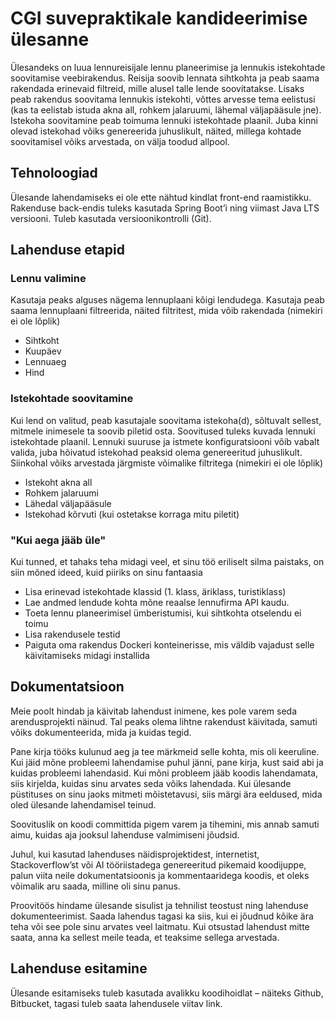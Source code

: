 # CGI suvepraktikale kandideerimise ülesanne

Ülesandeks on luua lennureisijale lennu planeerimise ja lennukis istekohtade soovitamise veebirakendus. Reisija soovib lennata sihtkohta ja peab saama rakendada erinevaid filtreid, mille alusel talle lende soovitatakse. Lisaks peab rakendus soovitama lennukis istekohti, võttes arvesse tema eelistusi (kas ta eelistab istuda akna all, rohkem jalaruumi, lähemal väljapääsule jne). Istekoha soovitamine peab toimuma lennuki istekohtade plaanil. Juba kinni olevad istekohad võiks genereerida juhuslikult, näited, millega kohtade soovitamisel võiks arvestada, on välja toodud allpool.

## Tehnoloogiad

Ülesande lahendamiseks ei ole ette nähtud kindlat front-end raamistikku. Rakenduse back-endis tuleks kasutada Spring Boot’i ning viimast Java LTS versiooni. Tuleb kasutada versioonikontrolli (Git).

## Lahenduse etapid 

### Lennu valimine

Kasutaja peaks alguses nägema lennuplaani kõigi lendudega. Kasutaja peab saama lennuplaani filtreerida, näited filtritest, mida võib rakendada (nimekiri ei ole lõplik)
- Sihtkoht
- Kuupäev
- Lennuaeg
- Hind

### Istekohtade soovitamine

Kui lend on valitud, peab kasutajale soovitama istekoha(d), sõltuvalt sellest, mitmele inimesele ta soovib piletid osta. Soovitused tuleks kuvada lennuki istekohtade plaanil. Lennuki suuruse ja istmete konfiguratsiooni võib vabalt valida, juba hõivatud istekohad peaksid olema genereeritud juhuslikult. Siinkohal võiks arvestada järgmiste võimalike filtritega (nimekiri ei ole lõplik)
- Istekoht akna all
- Rohkem jalaruumi
- Lähedal väljapääsule
- Istekohad kõrvuti (kui ostetakse korraga mitu piletit)

### "Kui aega jääb üle"

Kui tunned, et tahaks teha midagi veel, et sinu töö eriliselt silma paistaks, on siin mõned ideed, kuid piiriks on sinu fantaasia
- Lisa erinevad istekohtade klassid (1. klass, äriklass, turistiklass)
- Lae andmed lendude kohta mõne reaalse lennufirma API kaudu.
- Toeta lennu planeerimisel ümberistumisi, kui sihtkohta otselendu ei toimu
- Lisa rakendusele testid
- Paiguta oma rakendus Dockeri konteinerisse, mis väldib vajadust selle käivitamiseks midagi installida

## Dokumentatsioon 

Meie poolt hindab ja käivitab lahendust inimene, kes pole varem seda arendusprojekti näinud. Tal peaks olema lihtne rakendust käivitada, samuti võiks dokumenteerida, mida ja kuidas tegid.

Pane kirja tööks kulunud aeg ja tee märkmeid selle kohta, mis oli keeruline. Kui jäid mõne probleemi lahendamise puhul jänni, pane kirja, kust said abi ja kuidas probleemi lahendasid. Kui mõni probleem jääb koodis lahendamata, siis kirjelda, kuidas sinu arvates seda võiks lahendada. Kui ülesande püstituses on sinu jaoks mitmeti mõistetavusi, siis märgi ära eeldused, mida oled ülesande lahendamisel teinud.

Soovituslik on koodi committida pigem varem ja tihemini, mis annab samuti aimu, kuidas aja jooksul lahenduse valmimiseni jõudsid.

Juhul, kui kasutad lahenduses näidisprojektidest, internetist, Stackoverflow’st või AI tööriistadega genereeritud pikemaid koodijuppe, palun viita neile dokumentatsioonis ja kommentaaridega koodis, et oleks võimalik aru saada, milline oli sinu panus.

Proovitöös hindame ülesande sisulist ja tehnilist teostust ning lahenduse dokumenteerimist. Saada lahendus tagasi ka siis, kui ei jõudnud kõike ära teha või see pole sinu arvates veel laitmatu. Kui otsustad lahendust mitte saata, anna ka sellest meile teada, et teaksime sellega arvestada.

## Lahenduse esitamine

Ülesande esitamiseks tuleb kasutada avalikku koodihoidlat – näiteks Github, Bitbucket, tagasi tuleb saata lahendusele viitav link.
